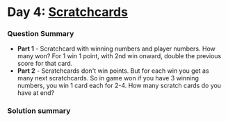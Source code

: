 # Day 4: [Scratchcards ](https://adventofcode.com/2023/day/4)

### Question Summary
- **Part 1** - Scratchcard with winning numbers and player numbers. How many won? For 1 win 1 point, with 2nd win onward, double the previous score for that card. 
- **Part 2** - Scratchcards don't win points. But for each win you get as many next scratchcards. So in game won if you have 3 winning numbers, you win 1 card each for 2-4. How many scratch cards do you have at end?

### Solution summary 
